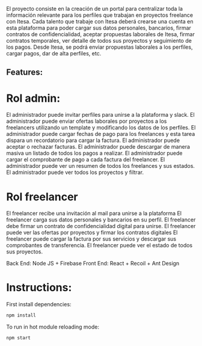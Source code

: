 El proyecto consiste en la creación de un portal para centralizar toda la información relevante para los perfiles que trabajan en proyectos freelance con Itesa.  Cada talento que trabaje con Itesa deberá crearse una cuenta en esta plataforma para poder cargar sus datos personales, bancarios, firmar contratos de confidencialidad, aceptar propuestas laborales de Itesa, firmar contratos temporales, ver detalle de todos sus proyectos y seguimiento de los pagos. Desde Itesa, se podrá enviar propuestas laborales a los perfiles, cargar pagos, dar de alta perfiles, etc. 

## Features: 
# Rol admin:
El administrador puede invitar perfiles para unirse a la plataforma y slack.
El administrador puede enviar ofertas laborales por proyectos a los freelancers utilizando un template y modificando los datos de los perfiles.
El administrador puede cargar fechas de pago para los freelances y esta tarea dispara un recordatorio para cargar la factura.
El administrador puede aceptar o rechazar facturas.
El administrador puede descargar de manera masiva  un listado de todos los pagos a realizar.
El administrador puede cargar el comprobante de pago a cada factura del freelancer.
El administrador puede ver un resumen de todos los freelances y sus estados.
El administrador puede ver todos los proyectos y filtrar.

# Rol freelancer
El freelancer recibe una invitación al mail para unirse a la plataforma
El freelancer carga sus datos personales y bancarios en su perfil.
El freelancer debe firmar un contrato de confidencialidad digital para unirse.
El freelancer puede ver las ofertas por proyectos y firmar los contratos digitales
El freelancer puede cargar la factura por sus servicios y descargar sus comprobantes de transferencia.
El freelancer puede ver el estado de todos sus proyectos.

Back End: Node JS + Firebase
Front End: React + Recoil + Ant Design

# Instructions: 

First install dependencies:

```sh
npm install
```

To run in hot module reloading mode:

```sh
npm start
```
